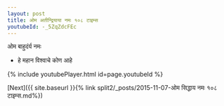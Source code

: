 ```yaml
---
layout: post
title: ओम अतीन्द्रियाया नमः १०८ टाइम्स
youtubeId: -_5ZqZdcFEc
---
```

 
 
 ओम बाहुदंर्य नमः  
 
 -  हे महान विश्वाचे कोण आहे 
 
  
 
  
 
 
 
 
 
 


{% include youtubePlayer.html id=page.youtubeId %}
 
[Next]({{ site.baseurl }}{% link  split2/_posts/2015-11-07-ओम सिद्धाय नमः १०८ टाइम्स.md%})
 
